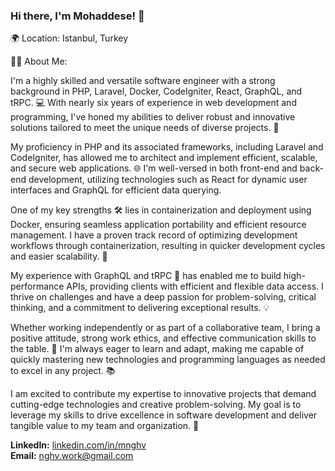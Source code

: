 ### Hi there, I'm Mohaddese! 👋

🌍 Location: Istanbul, Turkey

👩‍💻 About Me:

I'm a highly skilled and versatile software engineer with a strong background in PHP, Laravel, Docker, CodeIgniter, React, GraphQL, and tRPC. 💻 With nearly six years of experience in web development and programming, I've honed my abilities to deliver robust and innovative solutions tailored to meet the unique needs of diverse projects. 🚀

My proficiency in PHP and its associated frameworks, including Laravel and CodeIgniter, has allowed me to architect and implement efficient, scalable, and secure web applications. 🌐 I'm well-versed in both front-end and back-end development, utilizing technologies such as React for dynamic user interfaces and GraphQL for efficient data querying.

One of my key strengths 🛠️ lies in containerization and deployment using Docker, ensuring seamless application portability and efficient resource management. I have a proven track record of optimizing development workflows through containerization, resulting in quicker development cycles and easier scalability. 🐳

My experience with GraphQL and tRPC 🚀 has enabled me to build high-performance APIs, providing clients with efficient and flexible data access. I thrive on challenges and have a deep passion for problem-solving, critical thinking, and a commitment to delivering exceptional results. 💡

Whether working independently or as part of a collaborative team, I bring a positive attitude, strong work ethics, and effective communication skills to the table. 🤝 I'm always eager to learn and adapt, making me capable of quickly mastering new technologies and programming languages as needed to excel in any project. 📚

I am excited to contribute my expertise to innovative projects that demand cutting-edge technologies and creative problem-solving. My goal is to leverage my skills to drive excellence in software development and deliver tangible value to my team and organization. 🌟

**LinkedIn:** [linkedin.com/in/mnghv](https://www.linkedin.com/in/mnghv)  
**Email:** [nghv.work@gmail.com](mailto:nghv.work@gmail.com)


<!-- I'm a passionate developer with 6 years of experience in web development. My expertise includes working with PHP, Node.js, and various databases such as MySQLi and MongoDB. I'm proficient in API development, specializing in GraphQL and RESTful APIs. On the front-end, I'm skilled in HTML, CSS, JavaScript, and jQuery. I have hands-on experience with popular frameworks like React, Vue, Laravel, and Express.

✨ I constantly seek opportunities to expand my knowledge and stay up-to-date with the latest technologies and trends in the development world. I enjoy taking on challenging projects, collaborating with like-minded individuals, and delivering high-quality solutions.

🔍 If you're looking for a dedicated developer who can create efficient and robust applications, feel free to reach out. I'm open to new opportunities and exciting projects. Let's connect and build something amazing together!

**mnghv/mnghv** is a ✨ _special_ ✨ repository because its `README.md` (this file) appears on your GitHub profile.

Here are some ideas to get you started:

- 🔭 I’m currently working on ...
- 🌱 I’m currently learning ...
- 👯 I’m looking to collaborate on ...
- 🤔 I’m looking for help with ...
- 💬 Ask me about ...
- 📫 How to reach me: ...
- 😄 Pronouns: ...
- ⚡ Fun fact: ...
-->
